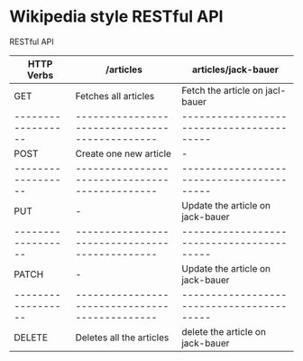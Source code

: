 # Wikipedia style RESTful API   

RESTful API 

HTTP Verbs        |            /articles                         |                 articles/jack-bauer
------------------|----------------------------------------------|----------------------------------------
GET               |          Fetches all articles                |         Fetch the article on jacl-bauer
------------------|----------------------------------------------|-----------------------------------------
POST              |         Create one new article               |                        -
------------------|----------------------------------------------|-----------------------------------------
PUT               |                  -                           |        Update the article on jack-bauer
------------------|----------------------------------------------|-----------------------------------------
PATCH             |                  -                           |        Update the article on jack-bauer 
------------------|----------------------------------------------|-----------------------------------------
DELETE            |         Deletes all the articles             |        delete the article on jack-bauer 
